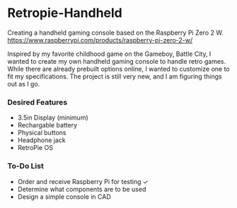 # Retropie-Handheld
Creating a handheld gaming console based on the Raspberry Pi Zero 2 W.
https://www.raspberrypi.com/products/raspberry-pi-zero-2-w/

Inspired by my favorite childhood game on the Gameboy, Battle City, I wanted to create my own handheld gaming console to handle retro games. While there are already prebuilt options online, I wanted to customize one to fit my specifications. The project is still very new, and I am figuring things out as I go.

### Desired Features
- 3.5in Display (minimum)
- Rechargable battery
- Physical buttons
- Headphone jack
- RetroPie OS

### To-Do List
- Order and receive Raspberry Pi for testing ✓
- Determine what components are to be used
- Design a simple console in CAD
